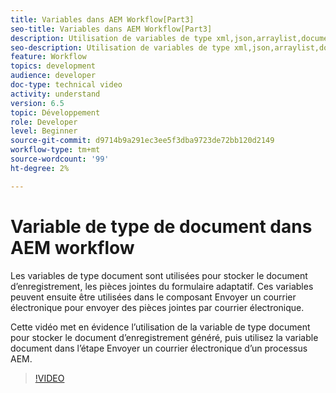 ```yaml
---
title: Variables dans AEM Workflow[Part3]
seo-title: Variables dans AEM Workflow[Part3]
description: Utilisation de variables de type xml,json,arraylist,document dans le processus aem
seo-description: Utilisation de variables de type xml,json,arraylist,document dans le processus aem
feature: Workflow
topics: development
audience: developer
doc-type: technical video
activity: understand
version: 6.5
topic: Développement
role: Developer
level: Beginner
source-git-commit: d9714b9a291ec3ee5f3dba9723de72bb120d2149
workflow-type: tm+mt
source-wordcount: '99'
ht-degree: 2%

---
```


# Variable de type de document dans AEM workflow


Les variables de type document sont utilisées pour stocker le document d’enregistrement, les pièces jointes du formulaire adaptatif. Ces variables peuvent ensuite être utilisées dans le composant Envoyer un courrier électronique pour envoyer des pièces jointes par courrier électronique.

Cette vidéo met en évidence l’utilisation de la variable de type document pour stocker le document d’enregistrement généré, puis utilisez la variable document dans l’étape Envoyer un courrier électronique d’un processus AEM.

>[!VIDEO](https://video.tv.adobe.com/v/26452)
